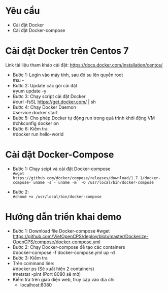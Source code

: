 # Yêu cầu  
* Cài đặt Docker  
* Cài đặt Docker-compose  

# Cài đặt Docker trên Centos 7  
Link tài liệu tham khảo cài đặt: https://docs.docker.com/installation/centos/  
* Bước 1: Login vào máy tính, sau đó su lên quyền root  
  #su -
* Bước 2: Update các gói cài đặt  
  #yum update -y  
* Bước 3: Chạy script cài đặt Docker  
  #curl -fsSL https://get.docker.com/ | sh  
* Bước 4: Chạy Docker Daemon  
  #service docker start  
* Bước 5: Cho phép Docker tự động run trong quá trình khởi động VM  
  #chkconfig docker on  
* Bước 6: Kiểm tra  
  #docker run hello-world  

# Cài đặt Docker-Compose  
* Bước 1: Chạy scipt và cài đặt Docker-compose  
  ```#wget https://github.com/docker/compose/releases/download/1.7.1/docker-compose-`uname -s`-`uname -m` -O /usr/local/bin/docker-compose```   

* Bước 2:  
  ```#chmod +x /usr/local/bin/docker-compose```  

# Hướng dẫn triển khai demo  
* Bước 1: Download file Docker-compose
  #wget https://github.com/VietOpenCPS/deploy/blob/master/Dockerize-OpenCPS/compose/docker-compose.yml
* Bước 2: Chạy Docker-compose để tạo các containers  
  #docker-compose -f docker-compose.yml up -d  
* Bước 3: Kiểm tra  
 * Trên command line:  
   #docker ps               (Sẽ xuất hiện 2 containers)  
   #netstat -plnt           (Port 8080 sẽ mở)  
 * Kiểm tra trên giao diện web, truy cập vào địa chỉ:  
   * localhost:8080  

